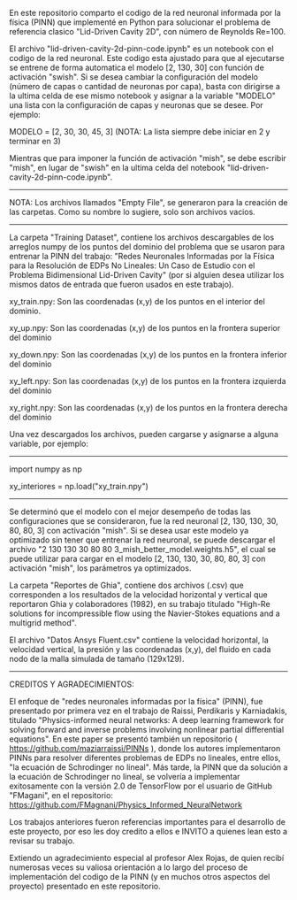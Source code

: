 En este repositorio comparto el codigo de la red neuronal informada por la física (PINN) que implementé en Python para solucionar el problema de referencia clasico "Lid-Driven Cavity 2D", con número de Reynolds Re=100. 

El archivo "lid-driven-cavity-2d-pinn-code.ipynb" es un notebook con el codigo de la red neuronal. Este codigo esta ajustado para que al ejecutarse se entrene de forma automatica el modelo [2, 130, 30] con función de activación "swish". Si se desea cambiar la configuración del modelo (número de capas o cantidad de neuronas por capa), basta con dirigirse a la ultima celda de ese mismo notebook y asignar a la variable "MODELO" una lista con la configuración de capas y neuronas que se desee. Por ejemplo: 

MODELO = [2, 30, 30, 45, 3]  (NOTA: La lista siempre debe iniciar en 2 y terminar en 3)

Mientras que para imponer la función de activación "mish", se debe escribir "mish", en lugar de "swish" en la ultima celda del notebook "lid-driven-cavity-2d-pinn-code.ipynb".

------------------------------------------------------------------------------------------------------------------------------------------------

NOTA: Los archivos llamados "Empty File", se generaron para la creación de las carpetas. Como su nombre lo sugiere, solo son archivos vacios.

------------------------------------------------------------------------------------------------------------------------------------------------

La carpeta "Training Dataset", contiene los archivos descargables de los arreglos numpy de los puntos del dominio del problema que se usaron para entrenar la PINN del trabajo: "Redes Neuronales Informadas por la Física para la Resolución de EDPs No Lineales: Un Caso de Estudio con el Problema Bidimensional Lid-Driven Cavity" (por si alguien desea utilizar los mismos datos de entrada que fueron usados en este trabajo).

xy_train.npy: Son las coordenadas (x,y) de los puntos en el interior del dominio.

xy_up.npy: Son las coordenadas (x,y) de los puntos en la frontera superior del dominio

xy_down.npy: Son las coordenadas (x,y) de los puntos en la frontera inferior del dominio

xy_left.npy: Son las coordenadas (x,y) de los puntos en la frontera izquierda del dominio

xy_right.npy: Son las coordenadas (x,y) de los puntos en la frontera derecha del dominio

Una vez descargados los archivos, pueden cargarse y asignarse a alguna variable, por ejemplo:

-----------------------------------------------------------------------------------------

  import numpy as np
  
  xy_interiores = np.load("xy_train.npy")

-----------------------------------------------------------------------------------------

Se determinó que el modelo con el mejor desempeño de todas las configuraciones que se consideraron, fue la red neuronal [2, 130, 130, 30, 80, 80, 3] con activación "mish". Si se desea usar este modelo ya optimizado sin tener que entrenar la red neuronal, se puede descargar el archivo "2 130 130 30 80 80 3_mish_better_model.weights.h5", el cual se puede utilizar para cargar en el modelo [2, 130, 130, 30, 80, 80, 3] con activación "mish", los parámetros ya optimizados.

La carpeta "Reportes de Ghia", contiene dos archivos (.csv) que corresponden a los resultados de la velocidad horizontal y vertical que reportaron Ghia y colaboradores (1982), en su trabajo titulado "High-Re solutions for incompressible flow using the Navier-Stokes equations and a multigrid method".

El archivo "Datos Ansys Fluent.csv" contiene la velocidad horizontal, la velocidad vertical, la presión y las coordenadas (x,y), del fluido en cada nodo de la malla simulada de tamaño (129x129).

---------------------------------------------------------------------------------------

CREDITOS Y AGRADECIMIENTOS:

El enfoque de "redes neuronales informadas por la física" (PINN), fue presentado por primera vez en el trabajo de Raissi, Perdikaris y Karniadakis, titulado "Physics-informed neural networks: A deep learning framework for solving forward and inverse problems involving nonlinear partial differential equations". En este paper se presentó también un repositorio ( https://github.com/maziarraissi/PINNs ), donde los autores implementaron PINNs para resolver diferentes problemas de EDPs no lineales, entre ellos, "la ecuación de Schrodinger no lineal". Más tarde, la PINN que da solución a la ecuación de Schrodinger no lineal, se volvería a implementar exitosamente con la versión 2.0 de TensorFlow por el usuario de GitHub "FMagani", en el repositorio: https://github.com/FMagnani/Physics_Informed_NeuralNetwork 

Los trabajos anteriores fueron referencias importantes para el desarrollo de este proyecto, por eso les doy credito a ellos e INVITO a quienes lean esto a revisar su trabajo.

Extiendo un agradecimiento especial al profesor Alex Rojas, de quien recibí numerosas veces su valiosa orientación a lo largo del proceso de implementación del codigo de la PINN (y en muchos otros aspectos del proyecto) presentado en este repositorio.

